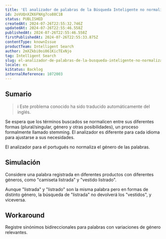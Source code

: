 ```yaml
---
title: 'El analizador de palabras de la Búsqueda Inteligente no normaliza el género en las palabras portuguesas'
id: 2oVUQnXZK6FNXg7co88C1B
status: PUBLISHED
createdAt: 2024-07-26T22:55:32.746Z
updatedAt: 2024-07-26T22:55:46.558Z
publishedAt: 2024-07-26T22:55:46.558Z
firstPublishedAt: 2024-07-26T22:55:33.875Z
contentType: knownIssue
productTeam: Intelligent Search
author: 2mXZkbi0oi061KicTExNjo
tag: Intelligent Search
slug: el-analizador-de-palabras-de-la-busqueda-inteligente-no-normaliza-el-genero-en-las-palabras-portuguesas
locale: es
kiStatus: Backlog
internalReference: 1072003
---
```


## Sumario

>ℹ️ Este problema conocido ha sido traducido automáticamente del inglés.


Se espera que los términos buscados se normalicen entre sus diferentes formas (plural/singular, género y otras posibilidades), un proceso formalmente llamado stemming. El analizador es diferente para cada idioma para ajustarse a sus necesidades.

El analizador para el portugués no normaliza el género de las palabras.


##

## Simulación


Considere una palabra registrada en diferentes productos con diferentes géneros, como "camiseta listrada" y "vestido listrado".

Aunque "listrada" y "listrado" son la misma palabra pero en formas de distinto género, la búsqueda de "listrada" no devolverá los "vestidos", y viceversa.



## Workaround


Registre sinónimos bidireccionales para palabras con variaciones de género relevantes.





